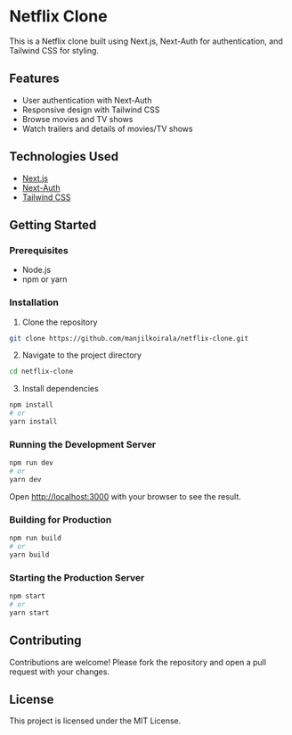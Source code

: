 # Netflix Clone

This is a Netflix clone built using Next.js, Next-Auth for authentication, and Tailwind CSS for styling.

## Features

- User authentication with Next-Auth
- Responsive design with Tailwind CSS
- Browse movies and TV shows
- Watch trailers and details of movies/TV shows

## Technologies Used

- [Next.js](https://nextjs.org/)
- [Next-Auth](https://next-auth.js.org/)
- [Tailwind CSS](https://tailwindcss.com/)

## Getting Started

### Prerequisites

- Node.js
- npm or yarn

### Installation

1. Clone the repository

```bash
git clone https://github.com/manjilkoirala/netflix-clone.git
```

2. Navigate to the project directory

```bash
cd netflix-clone
```

3. Install dependencies

```bash
npm install
# or
yarn install
```

<!-- ### Environment Variables

Create a `.env.local` file in the root of your project and add the following environment variables:

```
NEXTAUTH_URL=http://localhost:3000
NEXTAUTH_SECRET=your-secret-key
``` -->

### Running the Development Server

```bash
npm run dev
# or
yarn dev
```

Open [http://localhost:3000](http://localhost:3000) with your browser to see the result.

### Building for Production

```bash
npm run build
# or
yarn build
```

### Starting the Production Server

```bash
npm start
# or
yarn start
```

## Contributing

Contributions are welcome! Please fork the repository and open a pull request with your changes.

## License

This project is licensed under the MIT License.